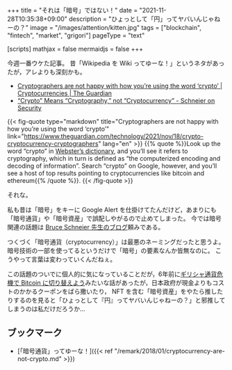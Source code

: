 +++
title = "それは「暗号」ではない！"
date =  "2021-11-28T10:35:38+09:00"
description = "ひょっとして「円」ってヤバいんじゃねーの？"
image = "/images/attention/kitten.jpg"
tags = ["blockchain", "fintech", "market", "grigori"]
pageType = "text"

[scripts]
  mathjax = false
  mermaidjs = false
+++

今週一番ウケた記事。
昔「Wikipedia を Wiki ってゆーな！」というネタがあったが，アレよりも深刻かも。

- [Cryptographers are not happy with how you’re using the word ‘crypto’ | Cryptocurrencies | The Guardian](https://www.theguardian.com/technology/2021/nov/18/crypto-cryptocurrency-cryptographers)
- [“Crypto” Means “Cryptography,” not “Cryptocurrency” - Schneier on Security](https://www.schneier.com/blog/archives/2021/11/crypto-means-cryptography-not-cryptocurrency.html)

{{< fig-quote type="markdown" title="Cryptographers are not happy with how you’re using the word ‘crypto’" link="https://www.theguardian.com/technology/2021/nov/18/crypto-cryptocurrency-cryptographers" lang="en" >}}
{{% quote %}}Look up the word “crypto” in [Webster’s dictionary](https://www.merriam-webster.com/dictionary/crypto), and you’ll see it refers to cryptography, which in turn is defined as “the computerized encoding and decoding of information”. Search “crypto” on Google, however, and you’ll see a host of top results pointing to cryptocurrencies like bitcoin and ethereum{{% /quote %}}.
{{< /fig-quote >}}

それな。

私も昔は「暗号」をキーに Google Alert を仕掛けてたんだけど，あまりにも「暗号通貨」や「暗号資産」で誤配しやがるので止めてしまった。
今では暗号関連の話題は [Bruce Schneier 先生のブログ](https://www.schneier.com/ "Schneier on Security")頼みである。

つくづく「暗号通貨（cryptocurrency）」は最悪のネーミングだったと思うよ。
暗号技術の一部を使ってるというだけで「暗号」の要素なんか皆無なのに。
こうやって言葉は変わっていくんだねぇ。

この話題のついでに個人的に気になっていることだが，6年前に[ギリシャ通貨危機で Bitcoin に切り替えよう](https://jp.techcrunch.com/2015/03/03/20150228why-greece-should-not-switch-to-bitcoin/ "ギリシャがユーロを捨ててBitcoinに切り替えてはいけない理由 | TechCrunch Japan")みたいな話があったが，日本政府が現金よりもコストのかかるクーポンをばら撒いたり， NFT を含む「暗号資産」をやたら推したりするのを見ると「ひょっとして『円』ってヤバいんじゃねーの？」と邪推してしまうのは私だけだろうか...

## ブックマーク

- [「暗号通貨」ってゆーな！]({{< ref "/remark/2018/01/cryptocurrency-are-not-crypto.md" >}})
